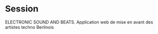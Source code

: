 # Session
ELECTRONIC SOUND AND BEATS.
Application web de mise en avant des artistes techno Berlinois